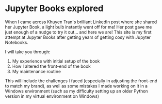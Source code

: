 # Jupyter Books explored

When I came across Khuyen Tran's brilliant LinkedIn
post where she shared her Jupyter Book, a light bulb
instantly went off for me! Her post gave me just enough of a nudge
to try it out... and here we are! This site is my first
attempt at Jupyter Books after getting years of
getting cosy with Jupyter Notebooks.

I will take you through:
1. My experience with initial setup of the book
2. How I altered the front-end of the book
3. My maintenance routine

This will include the challenges I
faced (especially in adjusting the front-end to match
my brand), as well as some mistakes I made working on it in a
Windows environment (such as my difficulty setting up
an older Python version in my virtual environment on
Windows)